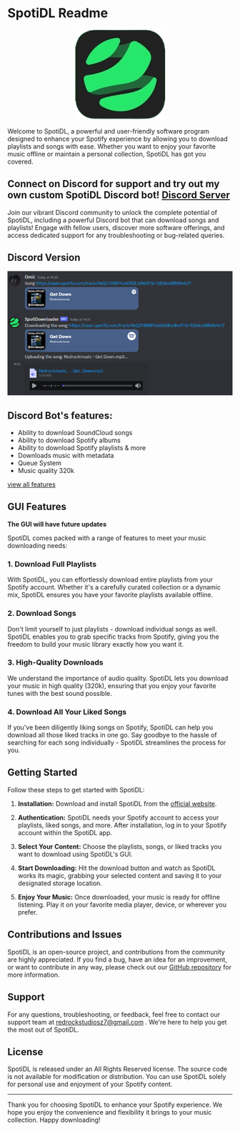 # SpotiDL Readme

<div align="center">
  <img src="media.png" alt="SpotiDL Logo">
</div>

<div align="center">


</div>


Welcome to SpotiDL, a powerful and user-friendly software program designed to enhance your Spotify experience by allowing you to download playlists and songs with ease. Whether you want to enjoy your favorite music offline or maintain a personal collection, SpotiDL has got you covered.

## Connect on Discord for support and try out my own custom SpotiDL Discord bot! [Discord Server](https://discord.gg/dG2gdxWHJp)

Join our vibrant Discord community to unlock the complete potential of SpotiDL, including a powerful Discord bot that can download songs and playlists! Engage with fellow users, discover more software offerings, and access dedicated support for any troubleshooting or bug-related queries.

## Discord Version

<div align="center">
  <img src="Discord_ByUyb9c4ie.png" alt="Omiiidev's SpotiDL Discord bot">
</div>

<div align="center">


</div>

## Discord Bot's features:
- Ability to download SoundCloud songs
- Ability to download Spotify albums
- Ability to download Spotify playlists & more
- Downloads music with metadata
- Queue System
- Music quality 320k

[view all features](https://sites.google.com/view/spotidownloader/home#h.7po3tvbei5y)

## GUI Features
**The GUI will have future updates**

SpotiDL comes packed with a range of features to meet your music downloading needs:

### 1. Download Full Playlists

With SpotiDL, you can effortlessly download entire playlists from your Spotify account. Whether it's a carefully curated collection or a dynamic mix, SpotiDL ensures you have your favorite playlists available offline.

### 2. Download Songs

Don't limit yourself to just playlists - download individual songs as well. SpotiDL enables you to grab specific tracks from Spotify, giving you the freedom to build your music library exactly how you want it.

### 3. High-Quality Downloads

We understand the importance of audio quality. SpotiDL lets you download your music in high quality (320k), ensuring that you enjoy your favorite tunes with the best sound possible.

### 4. Download All Your Liked Songs

If you've been diligently liking songs on Spotify, SpotiDL can help you download all those liked tracks in one go. Say goodbye to the hassle of searching for each song individually - SpotiDL streamlines the process for you.

## Getting Started

Follow these steps to get started with SpotiDL:

1. **Installation:** Download and install SpotiDL from the [official website](https://sites.google.com/view/spotidownloader/home).

2. **Authentication:** SpotiDL needs your Spotify account to access your playlists, liked songs, and more. After installation, log in to your Spotify account within the SpotiDL app.

3. **Select Your Content:** Choose the playlists, songs, or liked tracks you want to download using SpotiDL's GUI.

4. **Start Downloading:** Hit the download button and watch as SpotiDL works its magic, grabbing your selected content and saving it to your designated storage location.

5. **Enjoy Your Music:** Once downloaded, your music is ready for offline listening. Play it on your favorite media player, device, or wherever you prefer.

## Contributions and Issues

SpotiDL is an open-source project, and contributions from the community are highly appreciated. If you find a bug, have an idea for an improvement, or want to contribute in any way, please check out our [GitHub repository](https://github.com/OmiiiDev/SpotifyDL) for more information.

## Support

For any questions, troubleshooting, or feedback, feel free to contact our support team at redrockstudiosz7@gmail.com . We're here to help you get the most out of SpotiDL.

## License

SpotiDL is released under an All Rights Reserved license. The source code is not available for modification or distribution. You can use SpotiDL solely for personal use and enjoyment of your Spotify content.

---

Thank you for choosing SpotiDL to enhance your Spotify experience. We hope you enjoy the convenience and flexibility it brings to your music collection. Happy downloading!
